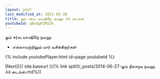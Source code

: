```yaml
---
layout: post
last_modified_at: 2021-03-30
title: ஓம் சர்வ வாஷிநே நமஹ ௧௧ டைம்ஸ்
youtubeId: q8xbpPZMISk
---
```

 
 
 ஓம் சர்வ வாஷிநே நமஹ  
 
 -  எல்லாவற்றிலும் யார் வசிக்கிறார்கள் 
 
  
 
  
 
 
 
 
 
 


{% include youtubePlayer.html id=page.youtubeId %}
 
[Next]({{ site.baseurl }}{% link  split1/_posts/2014-06-27-ஓம் நிசசறய நமஹ ௧௧ டைம்ஸ்.md%})
 
